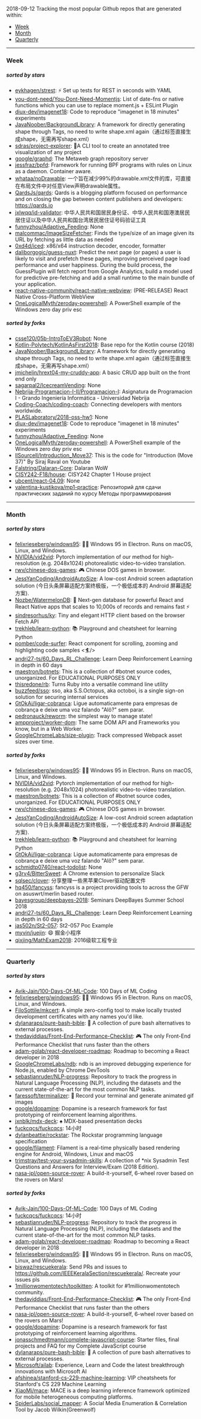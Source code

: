 2018-09-12
Tracking the most popular Github repos that are generated within: 
* [Week](https://github.com/polebug/github_trending_spider/blob/master/2018-09-12.md#week)
* [Month](https://github.com/polebug/github_trending_spider/blob/master/2018-09-12.md#month)
* [Quarterly](https://github.com/polebug/github_trending_spider/blob/master/2018-09-12.md#quarterly)
--- 
### Week 
##### sorted by stars 
* [eykhagen/strest](https://github.com/eykhagen/strest): ⚡️ Set up tests for REST in seconds with YAML
* [you-dont-need/You-Dont-Need-Momentjs](https://github.com/you-dont-need/You-Dont-Need-Momentjs): List of date-fns or native functions which you can use to replace moment.js + ESLint Plugin 
* [diux-dev/imagenet18](https://github.com/diux-dev/imagenet18): Code to reproduce "imagenet in 18 minutes" experiments
* [JavaNoober/BackgroundLibrary](https://github.com/JavaNoober/BackgroundLibrary): A framework for directly generating shape through Tags, no need to write shape.xml again（通过标签直接生成shape，无需再写shape.xml）
* [sdras/project-explorer](https://github.com/sdras/project-explorer):  🎋A CLI tool to create an annotated tree visualization of any project
* [google/graphd](https://github.com/google/graphd): The Metaweb graph repository server
* [jessfraz/bpfd](https://github.com/jessfraz/bpfd): Framework for running BPF programs with rules on Linux as a daemon. Container aware.
* [whataa/noDrawable](https://github.com/whataa/noDrawable): 一个旨在减少99%的drawable.xml文件的库，可直接在布局文件中对任意View声明drawable属性。
* [QardsJs/qards](https://github.com/QardsJs/qards): Qards is a blogging platform focused on performance and on closing the gap between content publishers and developers: https://qards.io
* [jxlwqq/id-validator](https://github.com/jxlwqq/id-validator): 中华人民共和国居民身份证、中华人民共和国港澳居民居住证以及中华人民共和国台湾居民居住证号码验证工具
* [funnyzhou/Adaptive_Feeding](https://github.com/funnyzhou/Adaptive_Feeding): None
* [malcommac/ImageSizeFetcher](https://github.com/malcommac/ImageSizeFetcher): Finds the type/size of an image given its URL by fetching as little data as needed
* [0xd4d/iced](https://github.com/0xd4d/iced): x86/x64 instruction decoder, encoder, formatter
* [daliborgogic/guess-nuxt](https://github.com/daliborgogic/guess-nuxt): Predict the next page (or pages) a user is likely to visit and prefetch these pages, improving perceived page load performance and user happiness. During the build process, the GuessPlugin will fetch report from Google Analytics, build a model used for predictive pre-fetching and add a small runtime to the main bundle of your application.
* [react-native-community/react-native-webview](https://github.com/react-native-community/react-native-webview): (PRE-RELEASE) React Native Cross-Platform WebView
* [OneLogicalMyth/zeroday-powershell](https://github.com/OneLogicalMyth/zeroday-powershell): A PowerShell example of the Windows zero day priv esc
##### sorted by forks 
* [csse120/05b-IntroToEV3Robot](https://github.com/csse120/05b-IntroToEV3Robot): None
* [Kotlin-Polytech/KotlinAsFirst2018](https://github.com/Kotlin-Polytech/KotlinAsFirst2018): Base repo for the Kotlin course (2018)
* [JavaNoober/BackgroundLibrary](https://github.com/JavaNoober/BackgroundLibrary): A framework for directly generating shape through Tags, no need to write shape.xml again（通过标签直接生成shape，无需再写shape.xml）
* [jmichelin/hrext04-my-cruddy-app](https://github.com/jmichelin/hrext04-my-cruddy-app): A basic CRUD app built on the front end only
* [sagarpal2/IcecreamVending](https://github.com/sagarpal2/IcecreamVending): None
* [Nebrija-Programacion-I-II/Programacion-I](https://github.com/Nebrija-Programacion-I-II/Programacion-I): Asignatura de Programacion I - Grando Ingeniería Informática - Universidad Nebrija
* [Coding-Coach/coding-coach](https://github.com/Coding-Coach/coding-coach): Connecting developers with mentors worldwide.
* [PLASLaboratory/2018-oss-hw1](https://github.com/PLASLaboratory/2018-oss-hw1): None
* [diux-dev/imagenet18](https://github.com/diux-dev/imagenet18): Code to reproduce "imagenet in 18 minutes" experiments
* [funnyzhou/Adaptive_Feeding](https://github.com/funnyzhou/Adaptive_Feeding): None
* [OneLogicalMyth/zeroday-powershell](https://github.com/OneLogicalMyth/zeroday-powershell): A PowerShell example of the Windows zero day priv esc
* [llSourcell/Introduction_Move37](https://github.com/llSourcell/Introduction_Move37): This is the code for "Introduction (Move 37)" By Siraj Raval on Youtube
* [Falstring/Dalaran-Core](https://github.com/Falstring/Dalaran-Core): Dalaran WoW
* [CISY242-F18/house](https://github.com/CISY242-F18/house): CISY242 Chapter 1 House project
* [ubcent/react-04.09](https://github.com/ubcent/react-04.09): None
* [valentina-kustikova/mp1-practice](https://github.com/valentina-kustikova/mp1-practice): Репозиторий для сдачи практических заданий по курсу Методы программирования
--- 
### Month 
##### sorted by stars 
* [felixrieseberg/windows95](https://github.com/felixrieseberg/windows95): 💩🚀 Windows 95 in Electron. Runs on macOS, Linux, and Windows.
* [NVIDIA/vid2vid](https://github.com/NVIDIA/vid2vid): Pytorch implementation of our method for high-resolution (e.g. 2048x1024) photorealistic video-to-video translation.
* [rwv/chinese-dos-games](https://github.com/rwv/chinese-dos-games): 🎮 Chinese DOS games in browser.
* [JessYanCoding/AndroidAutoSize](https://github.com/JessYanCoding/AndroidAutoSize): A low-cost Android screen adaptation solution (今日头条屏幕适配方案终极版，一个极低成本的 Android 屏幕适配方案).
* [Nozbe/WatermelonDB](https://github.com/Nozbe/WatermelonDB): 🍉 Next-gen database for powerful React and React Native apps that scales to 10,000s of records and remains fast ⚡️
* [sindresorhus/ky](https://github.com/sindresorhus/ky): Tiny and elegant HTTP client based on the browser Fetch API
* [trekhleb/learn-python](https://github.com/trekhleb/learn-python): 📚 Playground and cheatsheet for learning Python
* [pomber/code-surfer](https://github.com/pomber/code-surfer): React component for scrolling, zooming and highlighting code samples <🏄/>
* [andri27-ts/60_Days_RL_Challenge](https://github.com/andri27-ts/60_Days_RL_Challenge): Learn Deep Reinforcement Learning in depth in 60 days
* [maestron/botnets](https://github.com/maestron/botnets): This is a collection of #botnet source codes, unorganized. For EDUCATIONAL PURPOSES ONLY
* [thisredone/rb](https://github.com/thisredone/rb): Turns Ruby into a versatile command line utility
* [buzzfeed/sso](https://github.com/buzzfeed/sso): sso, aka S.S.Octopus, aka octoboi, is a single sign-on solution for securing internal services
* [GtOkAi/ligar-cobranca](https://github.com/GtOkAi/ligar-cobranca): Ligue automaticamente para empresas de cobrança e deixe uma voz falando "Alô?" sem parar.
* [pedronauck/reworm](https://github.com/pedronauck/reworm): the simplest way to manage state!
* [ampproject/worker-dom](https://github.com/ampproject/worker-dom): The same DOM API and Frameworks you know, but in a Web Worker.
* [GoogleChromeLabs/size-plugin](https://github.com/GoogleChromeLabs/size-plugin): Track compressed Webpack asset sizes over time.
##### sorted by forks 
* [felixrieseberg/windows95](https://github.com/felixrieseberg/windows95): 💩🚀 Windows 95 in Electron. Runs on macOS, Linux, and Windows.
* [NVIDIA/vid2vid](https://github.com/NVIDIA/vid2vid): Pytorch implementation of our method for high-resolution (e.g. 2048x1024) photorealistic video-to-video translation.
* [maestron/botnets](https://github.com/maestron/botnets): This is a collection of #botnet source codes, unorganized. For EDUCATIONAL PURPOSES ONLY
* [rwv/chinese-dos-games](https://github.com/rwv/chinese-dos-games): 🎮 Chinese DOS games in browser.
* [JessYanCoding/AndroidAutoSize](https://github.com/JessYanCoding/AndroidAutoSize): A low-cost Android screen adaptation solution (今日头条屏幕适配方案终极版，一个极低成本的 Android 屏幕适配方案).
* [trekhleb/learn-python](https://github.com/trekhleb/learn-python): 📚 Playground and cheatsheet for learning Python
* [GtOkAi/ligar-cobranca](https://github.com/GtOkAi/ligar-cobranca): Ligue automaticamente para empresas de cobrança e deixe uma voz falando "Alô?" sem parar.
* [schmidtp0740/react-todolist](https://github.com/schmidtp0740/react-todolist): None
* [g3rv4/BitterSweet](https://github.com/g3rv4/BitterSweet): A Chrome extension to personalize Slack
* [sqlsec/clover](https://github.com/sqlsec/clover): 分享整理一些黑苹果Clover驱动配置文件
* [hq450/fancyss](https://github.com/hq450/fancyss): fancyss is a project providing tools to across the GFW on asuswrt/merlin based router.
* [bayesgroup/deepbayes-2018](https://github.com/bayesgroup/deepbayes-2018): Seminars DeepBayes Summer School 2018
* [andri27-ts/60_Days_RL_Challenge](https://github.com/andri27-ts/60_Days_RL_Challenge): Learn Deep Reinforcement Learning in depth in 60 days
* [jas502n/St2-057](https://github.com/jas502n/St2-057): St2-057 Poc Example
* [myvin/juejin](https://github.com/myvin/juejin): :smile: 掘金小程序
* [qixjing/MathExam2018](https://github.com/qixjing/MathExam2018): 2016级软工程专业
--- 
### Quarterly 
##### sorted by stars 
* [Avik-Jain/100-Days-Of-ML-Code](https://github.com/Avik-Jain/100-Days-Of-ML-Code): 100 Days of ML Coding
* [felixrieseberg/windows95](https://github.com/felixrieseberg/windows95): 💩🚀 Windows 95 in Electron. Runs on macOS, Linux, and Windows.
* [FiloSottile/mkcert](https://github.com/FiloSottile/mkcert): A simple zero-config tool to make locally trusted development certificates with any names you'd like.
* [dylanaraps/pure-bash-bible](https://github.com/dylanaraps/pure-bash-bible): 📖 A collection of pure bash alternatives to external processes.
* [thedaviddias/Front-End-Performance-Checklist](https://github.com/thedaviddias/Front-End-Performance-Checklist): 🎮 The only Front-End Performance Checklist that runs faster than the others
* [adam-golab/react-developer-roadmap](https://github.com/adam-golab/react-developer-roadmap): Roadmap to becoming a React developer in 2018
* [GoogleChromeLabs/ndb](https://github.com/GoogleChromeLabs/ndb): ndb is an improved debugging experience for Node.js, enabled by Chrome DevTools
* [sebastianruder/NLP-progress](https://github.com/sebastianruder/NLP-progress): Repository to track the progress in Natural Language Processing (NLP), including the datasets and the current state-of-the-art for the most common NLP tasks.
* [faressoft/terminalizer](https://github.com/faressoft/terminalizer): 🦄 Record your terminal and generate animated gif images
* [google/dopamine](https://github.com/google/dopamine): Dopamine is a research framework for fast prototyping of reinforcement learning algorithms. 
* [jxnblk/mdx-deck](https://github.com/jxnblk/mdx-deck): :spades: MDX-based presentation decks
* [fuckcqcs/fuckcqcs](https://github.com/fuckcqcs/fuckcqcs): 14小时
* [dylanbeattie/rockstar](https://github.com/dylanbeattie/rockstar): The Rockstar programming language specification
* [google/filament](https://github.com/google/filament): Filament is a real-time physically based rendering engine for Android, Windows, Linux and macOS
* [trimstray/test-your-sysadmin-skills](https://github.com/trimstray/test-your-sysadmin-skills): A collection of *nix Sysadmin Test Questions and Answers for Interview/Exam (2018 Edition).
* [nasa-jpl/open-source-rover](https://github.com/nasa-jpl/open-source-rover): A build-it-yourself, 6-wheel rover based on the rovers on Mars!
##### sorted by forks 
* [Avik-Jain/100-Days-Of-ML-Code](https://github.com/Avik-Jain/100-Days-Of-ML-Code): 100 Days of ML Coding
* [fuckcqcs/fuckcqcs](https://github.com/fuckcqcs/fuckcqcs): 14小时
* [sebastianruder/NLP-progress](https://github.com/sebastianruder/NLP-progress): Repository to track the progress in Natural Language Processing (NLP), including the datasets and the current state-of-the-art for the most common NLP tasks.
* [adam-golab/react-developer-roadmap](https://github.com/adam-golab/react-developer-roadmap): Roadmap to becoming a React developer in 2018
* [felixrieseberg/windows95](https://github.com/felixrieseberg/windows95): 💩🚀 Windows 95 in Electron. Runs on macOS, Linux, and Windows.
* [biswaz/rescuekerala](https://github.com/biswaz/rescuekerala): Send PRs and issues to https://github.com/IEEEKeralaSection/rescuekerala/. Recreate your issues pls
* [1millionwomentotech/toolkitten](https://github.com/1millionwomentotech/toolkitten): A toolkit for #1millionwomentotech community.
* [thedaviddias/Front-End-Performance-Checklist](https://github.com/thedaviddias/Front-End-Performance-Checklist): 🎮 The only Front-End Performance Checklist that runs faster than the others
* [nasa-jpl/open-source-rover](https://github.com/nasa-jpl/open-source-rover): A build-it-yourself, 6-wheel rover based on the rovers on Mars!
* [google/dopamine](https://github.com/google/dopamine): Dopamine is a research framework for fast prototyping of reinforcement learning algorithms. 
* [jonasschmedtmann/complete-javascript-course](https://github.com/jonasschmedtmann/complete-javascript-course): Starter files, final projects and FAQ for my Complete JavaScript course
* [dylanaraps/pure-bash-bible](https://github.com/dylanaraps/pure-bash-bible): 📖 A collection of pure bash alternatives to external processes.
* [Microsoft/ailab](https://github.com/Microsoft/ailab): Experience, Learn and Code the latest breakthrough innovations with Microsoft AI
* [afshinea/stanford-cs-229-machine-learning](https://github.com/afshinea/stanford-cs-229-machine-learning): VIP cheatsheets for Stanford's CS 229 Machine Learning
* [XiaoMi/mace](https://github.com/XiaoMi/mace): MACE is a deep learning inference framework optimized for mobile heterogeneous computing platforms.
* [SpiderLabs/social_mapper](https://github.com/SpiderLabs/social_mapper): A Social Media Enumeration & Correlation Tool by Jacob Wilkin(Greenwolf)
